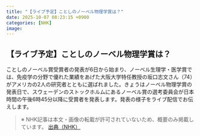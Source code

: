```yaml
---
title: "【ライブ予定】ことしのノーベル物理学賞は？"
date: 2025-10-07 08:23:15 +0900
categories: [NHK]
image: 
---
```

## 【ライブ予定】ことしのノーベル物理学賞は？

ことしのノーベル賞受賞者の発表が6日から始まり、ノーベル生理学・医学賞では、免疫学の分野で優れた業績をあげた大阪大学特任教授の坂口志文さん（74）がアメリカの2人の研究者とともに選ばれました。きょうはノーベル物理学賞の発表日で、スウェーデンのストックホルムにあるノーベル賞の選考委員会が日本時間の午後6時45分以降に受賞者を発表します。発表の様子をライブ配信でお伝えします。

> ※ NHK記事は本文・画像の転載が許可されていないため、概要のみ掲載しています。
[出典（NHK）](http://www3.nhk.or.jp/news/html/20251007/k10014943141000.html)
